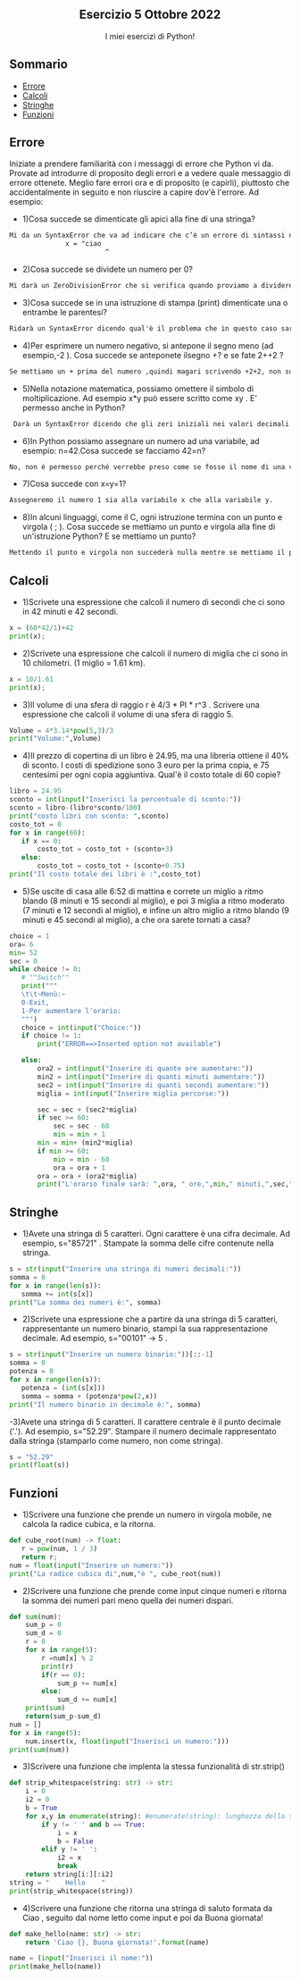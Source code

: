 <p align="center">
  <h2 align="center">Esercizio 5 Ottobre 2022</h2>
  <p align="center">I miei esercizi di Python!</p>
</p>

## Sommario

- [Errore](#Errore)
- [Calcoli](#Calcoli)
- [Stringhe](#Stringhe)
- [Funzioni](#Funzioni)

## Errore

Iniziate a prendere familiarità con i messaggi di errore che Python vi da. Provate ad introdurre di proposito degli errori e a vedere quale messaggio di errore ottenete. Meglio fare errori ora e di proposito (e capirli), piuttosto che accidentalmente in seguito e non riuscire a capire dov'è l'errore. Ad esempio:

- 1)Cosa succede se dimenticate gli apici alla fine di una stringa?
```html
Mi da un SyntaxError che va ad indicare che c’è un errore di sintassi nel programma, in questo caso l’errore sarà la mancanza di un apice e successivamente andrà a segnare dove si trova l’errore in questo modo:
              x = "ciao
                        ^
```

- 2)Cosa succede se dividete un numero per 0?
```html
Mi darà un ZeroDivisionError che si verifica quando proviamo a dividere un numero in virgola mobile per 0.
```

- 3)Cosa succede se in una istruzione di stampa (print) dimenticate una o entrambe le parentesi?
```html
Ridarà un SyntaxError dicendo qual'è il problema che in questo caso sarà “Missing parentheses in call to 'print'” e successivamente darà anche il modo in cui possiamo correggere il nostro errore che sarà “Did you mean print("ciao")?”
```

- 4)Per esprimere un numero negativo, si antepone il segno meno (ad esempio,-2 ). Cosa succede se anteponete ilsegno +? e se fate 2++2 ?
```html
Se mettiamo un + prima del numero ,quindi magari scrivendo +2+2, non succederà nulla, stessa cosa se proviamo a scrivere 2++2. 
```

- 5)Nella notazione matematica, possiamo omettere il simbolo di moltiplicazione. Ad esempio x*y può essere scritto come xy . E' permesso anche in Python?
```html
 Darà un SyntaxError dicendo che gli zeri iniziali nei valori decimali non sono consentiti. 
```

- 6)In Python possiamo assegnare un numero ad una variabile, ad esempio: n=42.Cosa succede se facciamo 42=n?
```html
No, non è permesso perché verrebbe preso come se fosse il nome di una variabile dando un NameError.
```

- 7)Cosa succede con x=y=1?
```html
Assegneremo il numero 1 sia alla variabile x che alla variabile y.
```

- 8)In alcuni linguaggi, come il C, ogni istruzione termina con un punto e virgola ( ; ). Cosa succede se mettiamo un punto e virgola alla fine di un'istruzione Python? E se mettiamo un punto?
```html
Mettendo il punto e virgola non succederà nulla mentre se mettiamo il punto darà errore.
```

## Calcoli

- 1)Scrivete una espressione che calcoli il numero di secondi che ci sono in 42 minuti e 42 secondi.
```python
x = (60*42/1)+42
print(x);
```

- 2)Scrivete una espressione che calcoli il numero di miglia che ci sono in 10 chilometri. (1 miglio = 1.61 km).
```python
x = 10/1.61
print(x);
```

- 3)Il volume di una sfera di raggio r è 4/3 * PI * r^3 . Scrivere una espressione che calcoli il volume di una sfera di raggio 5.
```python
Volume = 4*3.14*pow(5,3)/3 
print("Volume:",Volume)
```

- 4)Il prezzo di copertina di un libro è 24.95, ma una libreria ottiene il 40% di sconto. I costi di spedizione sono 3 euro per la prima copia, e 75 centesimi per ogni copia aggiuntiva. Qual'è il costo totale di 60 copie?
```python
libro = 24.95
sconto = int(input("Inserisci la percentuale di sconto:"))
sconto = libro-(libro*sconto/100)
print("costo libri con sconto: ",sconto)
costo_tot = 0
for x in range(60):
   if x == 0:
       costo_tot = costo_tot + (sconto+3)
   else:
       costo_tot = costo_tot + (sconto+0.75)
print("Il costo totale dei libri è :",costo_tot)
```

- 5)Se uscite di casa alle 6:52 di mattina e correte un miglio a ritmo blando (8 minuti e 15 secondi al miglio), e poi 3 miglia a ritmo moderato (7 minuti e 12 secondi al miglio), e infine un altro miglio a ritmo blando (9 minuti e 45 secondi al miglio), a che ora sarete tornati a casa?

```python
choice = 1
ora= 6
min= 52
sec = 0
while choice != 0:
   # ""Switch""
   print("""
   \t\t~Menù:~
   0-Exit,
   1-Per aumentare l'orario:
   """)
   choice = int(input("Choice:"))
   if choice != 1:
       print("ERROR==>Inserted option not available")

   else:
       ora2 = int(input("Inserire di quante ore aumentare:"))
       min2 = int(input("Inserire di quanti minuti aumentare:"))
       sec2 = int(input("Inserire di quanti secondi aumentare:"))
       miglia = int(input("Inserire miglia percorse:"))

       sec = sec + (sec2*miglia)
       if sec >= 60:
           sec = sec - 60
           min = min + 1
       min = min+ (min2*miglia)
       if min >= 60:
           min = min - 60
           ora = ora + 1
       ora = ora + (ora2*miglia)
       print("L'orario finale sarà: ",ora, " ore,",min," minuti,",sec," secondi."
```

## Stringhe

- 1)Avete una stringa di 5 caratteri. Ogni carattere è una cifra decimale. Ad esempio, s="85721" . Stampate la somma delle cifre contenute nella stringa.
```python
s = str(input("Inserire una stringa di numeri decimali:"))
somma = 0
for x in range(len(s)):
   somma += int(s[x])
print("La somma dei numeri è:", somma)
```

- 2)Scrivete una espressione che a partire da una stringa di 5 caratteri, rappresentante un numero binario, stampi la sua rappresentazione decimale. Ad esempio, s="00101" -> 5 .
```python
s = str(input("Inserire un numero binario:"))[::-1]
somma = 0
potenza = 0
for x in range(len(s)):
   potenza = (int(s[x]))
   somma = somma + (potenza*pow(2,x))
print("Il numero binario in decimale è:", somma)
```

-3)Avete una stringa di 5 caratteri. Il carattere centrale è il punto decimale ('.'). Ad esempio, s="52.29". Stampare il numero decimale rappresentato dalla stringa (stamparlo come numero, non come stringa).
```python
s = "52.29"
print(float(s))
```

## Funzioni 

- 1)Scrivere una funzione che prende un numero in virgola mobile, ne calcola la radice cubica, e la ritorna.
```python
def cube_root(num) -> float:
   r = pow(num, 1 / 3)
   return r;
num = float(input("Inserire un numero:"))
print("La radice cubica di",num,"è ", cube_root(num))
```

- 2)Scrivere una funzione che prende come input cinque numeri e ritorna la somma dei numeri pari meno quella dei numeri dispari.
```python
def sum(num):
    sum_p = 0
    sum_d = 0
    r = 0
    for x in range(5):
        r =num[x] % 2
        print(r)
        if(r == 0):
            sum_p += num[x]
        else:
            sum_d += num[x]
    print(sum)
    return(sum_p-sum_d)
num = []
for x in range(5):
    num.insert(x, float(input("Inserisci un numero:")))
print(sum(num))
```

- 3)Scrivere una funzione che implenta la stessa funzionalità di str.strip()
```python
def strip_whitespace(string: str) -> str:
    i = 0
    i2 = 0
    b = True
    for x,y in enumerate(string): #enumerate(string): lunghezza della stringa
        if y != ' ' and b == True:
            i = x
            b = False
        elif y != ' ':
            i2 = x
            break
    return string[i:][:i2]
string = "    Hello    "
print(strip_whitespace(string))
```
- 4)Scrivere una funzione che ritorna una stringa di saluto formata da Ciao , seguito dal nome letto come input e poi da Buona giornata!
```python
def make_hello(name: str) -> str:
    return 'Ciao {}, Buona giornata!'.format(name)

name = (input("Inserisci il nome:"))
print(make_hello(name))
```

